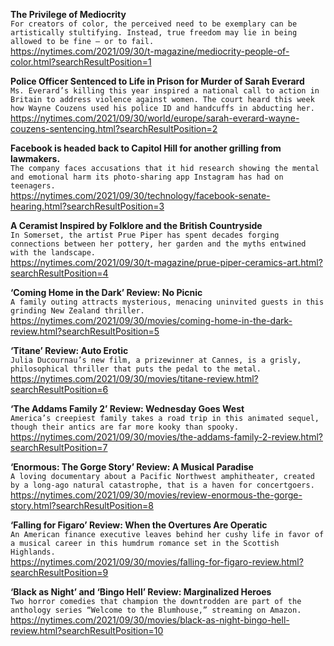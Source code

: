 **The Privilege of Mediocrity**\
`For creators of color, the perceived need to be exemplary can be artistically stultifying. Instead, true freedom may lie in being allowed to be fine — or to fail.`\
https://nytimes.com/2021/09/30/t-magazine/mediocrity-people-of-color.html?searchResultPosition=1

**Police Officer Sentenced to Life in Prison for Murder of Sarah Everard**\
`Ms. Everard’s killing this year inspired a national call to action in Britain to address violence against women. The court heard this week how Wayne Couzens used his police ID and handcuffs in abducting her.`\
https://nytimes.com/2021/09/30/world/europe/sarah-everard-wayne-couzens-sentencing.html?searchResultPosition=2

**Facebook is headed back to Capitol Hill for another grilling from lawmakers.**\
`The company faces accusations that it hid research showing the mental and emotional harm its photo-sharing app Instagram has had on teenagers.`\
https://nytimes.com/2021/09/30/technology/facebook-senate-hearing.html?searchResultPosition=3

**A Ceramist Inspired by Folklore and the British Countryside**\
`In Somerset, the artist Prue Piper has spent decades forging connections between her pottery, her garden and the myths entwined with the landscape.`\
https://nytimes.com/2021/09/30/t-magazine/prue-piper-ceramics-art.html?searchResultPosition=4

**‘Coming Home in the Dark’ Review: No Picnic**\
`A family outing attracts mysterious, menacing uninvited guests in this grinding New Zealand thriller.`\
https://nytimes.com/2021/09/30/movies/coming-home-in-the-dark-review.html?searchResultPosition=5

**‘Titane’ Review: Auto Erotic**\
`Julia Ducournau’s new film, a prizewinner at Cannes, is a grisly, philosophical thriller that puts the pedal to the metal.`\
https://nytimes.com/2021/09/30/movies/titane-review.html?searchResultPosition=6

**‘The Addams Family 2’ Review: Wednesday Goes West**\
`America’s creepiest family takes a road trip in this animated sequel, though their antics are far more kooky than spooky.`\
https://nytimes.com/2021/09/30/movies/the-addams-family-2-review.html?searchResultPosition=7

**‘Enormous: The Gorge Story’ Review: A Musical Paradise**\
`A loving documentary about a Pacific Northwest amphitheater, created by a long-ago natural catastrophe, that is a haven for concertgoers.`\
https://nytimes.com/2021/09/30/movies/review-enormous-the-gorge-story.html?searchResultPosition=8

**‘Falling for Figaro’ Review: When the Overtures Are Operatic**\
`An American finance executive leaves behind her cushy life in favor of a musical career in this humdrum romance set in the Scottish Highlands.`\
https://nytimes.com/2021/09/30/movies/falling-for-figaro-review.html?searchResultPosition=9

**‘Black as Night’ and ‘Bingo Hell’ Review: Marginalized Heroes**\
`Two horror comedies that champion the downtrodden are part of the anthology series “Welcome to the Blumhouse,” streaming on Amazon.`\
https://nytimes.com/2021/09/30/movies/black-as-night-bingo-hell-review.html?searchResultPosition=10

